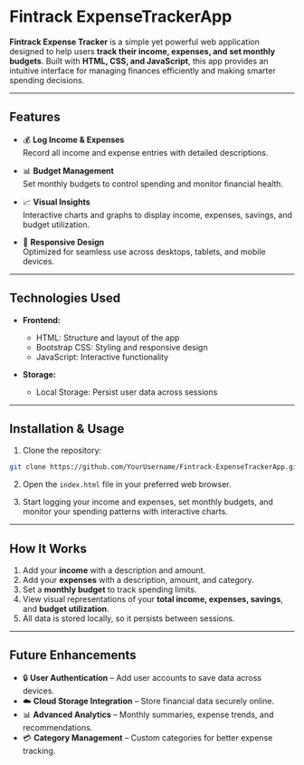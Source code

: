 # Fintrack ExpenseTrackerApp

**Fintrack Expense Tracker** is a simple yet powerful web application designed to help users **track their income, expenses, and set monthly budgets**. Built with **HTML, CSS, and JavaScript**, this app provides an intuitive interface for managing finances efficiently and making smarter spending decisions.

---

## Features

- 💰 **Log Income & Expenses**  
  Record all income and expense entries with detailed descriptions.  

- 📊 **Budget Management**  
  Set monthly budgets to control spending and monitor financial health.  

- 📈 **Visual Insights**  
  Interactive charts and graphs to display income, expenses, savings, and budget utilization.  

- 📱 **Responsive Design**  
  Optimized for seamless use across desktops, tablets, and mobile devices.  

---

## Technologies Used

- **Frontend:**  
  - HTML: Structure and layout of the app  
  - Bootstrap CSS: Styling and responsive design  
  - JavaScript: Interactive functionality  

- **Storage:**  
  - Local Storage: Persist user data across sessions  

---

## Installation & Usage

1. Clone the repository:
```bash
git clone https://github.com/YourUsername/Fintrack-ExpenseTrackerApp.git
````

2. Open the `index.html` file in your preferred web browser.

3. Start logging your income and expenses, set monthly budgets, and monitor your spending patterns with interactive charts.

---

## How It Works

1. Add your **income** with a description and amount.
2. Add your **expenses** with a description, amount, and category.
3. Set a **monthly budget** to track spending limits.
4. View visual representations of your **total income, expenses, savings**, and **budget utilization**.
5. All data is stored locally, so it persists between sessions.

---

## Future Enhancements

* 🔒 **User Authentication** – Add user accounts to save data across devices.
* ☁️ **Cloud Storage Integration** – Store financial data securely online.
* 📊 **Advanced Analytics** – Monthly summaries, expense trends, and recommendations.
* 💳 **Category Management** – Custom categories for better expense tracking.
